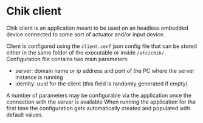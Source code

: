 # Chik client

Chik client is an application meant to be used on an headless embedded device connected to some sort of 
actuator and/or input device.

Client is configured using the `client.conf` json config file that can be stored either in the same folder
of the executable or inside `/etc/chik/`. 
Configuration file contains two main parameters:
 - server: domain name or ip address and port of the PC where the server instance is running
 - identity: uuid for the client (this field is randomly generated if empty)
 
A number of parameters may be configurable via the application once the connection with the server is available
When running the application for the first time the configuration gets automatically created and populated with default values.
